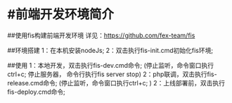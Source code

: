 #前端开发环境简介
=====================================

##使用fis构建前端开发环境
详见：https://github.com/fex-team/fis

##环境搭建
1：在本机安装nodeJs;
2：双击执行fis-init.cmd初始化fis环境;

##使用
1：本地开发，双击执行fis-dev.cmd命令; (停止监听，命令窗口执行ctrl+c; 停止服务器， 命令行执行fis server stop)
2：php联调，双击执行fis-release.cmd命令; (停止监听，命令窗口执行ctrl+c; )
2：上线部署前，双击执行fis-deploy.cmd命令;

